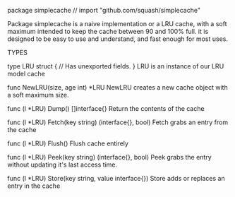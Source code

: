 package simplecache // import "github.com/squash/simplecache"

Package simplecache is a naive implementation or a LRU cache, with a soft
maximum intended to keep the cache between 90 and 100% full. it is designed
to be easy to use and understand, and fast enough for most uses.

TYPES

type LRU struct {
	// Has unexported fields.
}
    LRU is an instance of our LRU model cache

func NewLRU(size, age int) *LRU
    NewLRU creates a new cache object with a soft maximum size.

func (l *LRU) Dump() []interface{}
    Return the contents of the cache

func (l *LRU) Fetch(key string) (interface{}, bool)
    Fetch grabs an entry from the cache

func (l *LRU) Flush()
    Flush cache entirely

func (l *LRU) Peek(key string) (interface{}, bool)
    Peek grabs the entry without updating it's last access time.

func (l *LRU) Store(key string, value interface{})
    Store adds or replaces an entry in the cache

